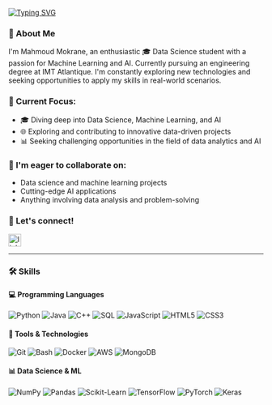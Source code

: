 [![Typing SVG](https://readme-typing-svg.herokuapp.com?font=Fira+Code&pause=1000&color=FFFFFF&random=false&width=435&lines=Hello+there%2C+I'm+Mahmoud+Mokrane)](https://git.io/typing-svg)


### 🚀 About Me
I'm Mahmoud Mokrane, an enthusiastic 🎓 Data Science student with a passion for Machine Learning and AI. Currently pursuing an engineering degree at IMT Atlantique. I'm constantly exploring new technologies and seeking opportunities to apply my skills in real-world scenarios.

### 🚀 Current Focus:

- 🎓 Diving deep into Data Science, Machine Learning, and AI
- 🌐 Exploring and contributing to innovative data-driven projects
- 📊 Seeking challenging opportunities in the field of data analytics and AI

### 👯 I'm eager to collaborate on:

- Data science and machine learning projects
- Cutting-edge AI applications
- Anything involving data analysis and problem-solving

### 🤝 Let's connect!
<a href="https://www.linkedin.com/in/mahmoud-mokrane/">
  <img src="https://img.shields.io/static/v1?message=LinkedIn&logo=linkedin&label=&color=0077B5&logoColor=white&labelColor=&style=for-the-badge" height="25" alt="linkedin logo"  />
</a>

--- 

### 🛠 Skills

#### 💻 Programming Languages
![Python](https://img.shields.io/badge/-Python-3776AB?style=flat-square&logo=Python&logoColor=white)
![Java](https://img.shields.io/badge/-Java-007396?style=flat-square&logo=Java&logoColor=white)
![C++](https://img.shields.io/badge/-C++-00599C?style=flat-square&logo=C%2B%2B&logoColor=white)
![SQL](https://img.shields.io/badge/-SQL-4479A1?style=flat-square&logo=MySQL&logoColor=white)
![JavaScript](https://img.shields.io/badge/-JavaScript-F7DF1E?style=flat-square&logo=JavaScript&logoColor=black)
![HTML5](https://img.shields.io/badge/-HTML5-E34F26?style=flat-square&logo=HTML5&logoColor=white)
![CSS3](https://img.shields.io/badge/-CSS3-1572B6?style=flat-square&logo=CSS3&logoColor=white)

#### 🧰 Tools & Technologies
![Git](https://img.shields.io/badge/-Git-F05032?style=flat-square&logo=Git&logoColor=white)
![Bash](https://img.shields.io/badge/-Bash-4EAA25?style=flat-square&logo=GNU%20Bash&logoColor=white)
![Docker](https://img.shields.io/badge/-Docker-2496ED?style=flat-square&logo=Docker&logoColor=white)
![AWS](https://img.shields.io/badge/-AWS-232F3E?style=flat-square&logo=Amazon%20AWS&logoColor=white)
![MongoDB](https://img.shields.io/badge/-MongoDB-47A248?style=flat-square&logo=MongoDB&logoColor=white)

#### 📊 Data Science & ML
![NumPy](https://img.shields.io/badge/-NumPy-013243?style=flat-square&logo=NumPy&logoColor=white)
![Pandas](https://img.shields.io/badge/-Pandas-150458?style=flat-square&logo=Pandas&logoColor=white)
![Scikit-Learn](https://img.shields.io/badge/-Scikit--Learn-F7931E?style=flat-square&logo=Scikit-learn&logoColor=white)
![TensorFlow](https://img.shields.io/badge/-TensorFlow-FF6F00?style=flat-square&logo=TensorFlow&logoColor=white)
![PyTorch](https://img.shields.io/badge/-PyTorch-EE4C2C?style=flat-square&logo=PyTorch&logoColor=white)
![Keras](https://img.shields.io/badge/-Keras-D00000?style=flat-square&logo=Keras&logoColor=white)


